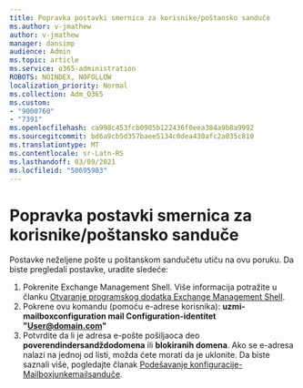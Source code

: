 ```yaml
---
title: Popravka postavki smernica za korisnike/poštansko sanduče
ms.author: v-jmathew
author: v-jmathew
manager: dansimp
audience: Admin
ms.topic: article
ms.service: o365-administration
ROBOTS: NOINDEX, NOFOLLOW
localization_priority: Normal
ms.collection: Adm_O365
ms.custom:
- "9000760"
- "7391"
ms.openlocfilehash: ca998c453fcb0905b122436f0eea384a9b8a9992
ms.sourcegitcommit: bd6a9cb5d357baee5134c0dea430afc2a035c810
ms.translationtype: MT
ms.contentlocale: sr-Latn-RS
ms.lasthandoff: 03/09/2021
ms.locfileid: "50695903"
---
```

# <a name="fix-user-policymailbox-settings"></a>Popravka postavki smernica za korisnike/poštansko sanduče

Postavke neželjene pošte u poštanskom sandučetu utiču na ovu poruku. Da biste pregledali postavke, uradite sledeće:

1. Pokrenite Exchange Management Shell. Više informacija potražite u članku [Otvaranje programskog dodatka Exchange Management Shell](https://go.microsoft.com/fwlink/?linkid=2101432).
2. Pokrene ovu komandu (pomoću e-adrese korisnika):  **uzmi-mailboxconfiguration mail Configuration-identitet "User@domain.com"**
3. Potvrdite da li je adresa e-pošte pošiljaoca deo **poverendindersandždodomena** ili **blokiranih domena**. Ako se e-adresa nalazi na jednoj od listi, možda ćete morati da je uklonite. Da biste saznali više, pogledajte članak [Podešavanje konfiguracije-Mailboxjunkemailsanduče](https://go.microsoft.com/fwlink/?linkid=2101047).
